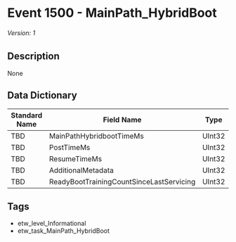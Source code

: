 # Event 1500 - MainPath_HybridBoot
###### Version: 1

## Description
None

## Data Dictionary
|Standard Name|Field Name|Type|Description|Sample Value|
|---|---|---|---|---|
|TBD|MainPathHybridbootTimeMs|UInt32|None|`None`|
|TBD|PostTimeMs|UInt32|None|`None`|
|TBD|ResumeTimeMs|UInt32|None|`None`|
|TBD|AdditionalMetadata|UInt32|None|`None`|
|TBD|ReadyBootTrainingCountSinceLastServicing|UInt32|None|`None`|

## Tags
* etw_level_Informational
* etw_task_MainPath_HybridBoot